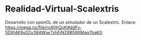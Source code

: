 # Realidad-Virtual-Scalextris
Desarrollo con openGL de un simulador de un Scalextric.
Enlace: https://mega.nz/file/ro40hQoK#ddFv-SDIIt4K9s0Zo384Wiw7zhEjNZ6B5WIMaq7baK0
